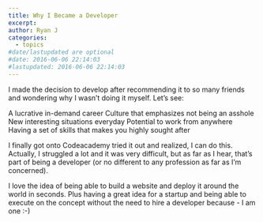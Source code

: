 ```yaml
---
title: Why I Became a Developer
excerpt: 
author: Ryan J
categories:
  - topics
#date/lastupdated are optional
#date: 2016-06-06 22:14:03
#lastupdated: 2016-06-06 22:14:03
---
```

I made the decision to develop after recommending it to so many friends and wondering why I wasn’t doing it myself. Let’s see: 

A lucrative in-demand career
Culture that emphasizes not being an asshole
New interesting situations everyday
Potential to work from anywhere
Having a set of skills that makes you highly sought after

I finally got onto Codeacademy tried it out and realized, I can do this. Actually, I struggled a lot and it was very difficult, but as far as I hear, that’s part of being a developer (or no different to any profession as far as I’m concerned).

I love the idea of being able to build a website and deploy it around the world in seconds. Plus having a great idea for a startup and being able to execute on the concept without the need to hire a developer because - I am one :-)